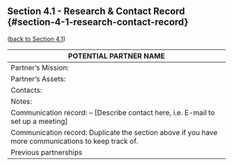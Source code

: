 ## Section 4.1 - Research &amp; Contact Record {#section-4-1-research-contact-record}

([back to Section 4.1](../40_establishing_a_partnership/41_start_the_conversation.md))



| **POTENTIAL PARTNER NAME** |
| --- |
| Partner’s Mission: | Partner’s Activities: |
| Partner’s Assets: | Partnership Ideas: |
| Contacts: |
| Notes: |
| Communication record: – [Describe contact here, i.e. E-mail to set up a meeting] |
| Communication record: Duplicate the section above if you have more communications to keep track of. |
| Previous partnerships |